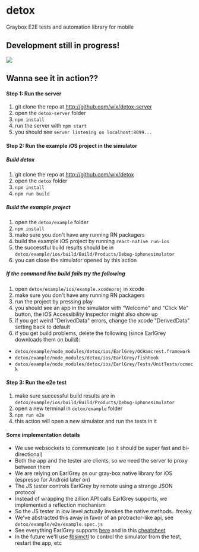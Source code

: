 # detox

Graybox E2E tests and automation library for mobile

## Development still in progress!

<img src="http://i.imgur.com/O2ZzrKG.gif">

## Wanna see it in action??

#### Step 1: Run the server

1. git clone the repo at http://github.com/wix/detox-server
2. open the `detox-server` folder
3. `npm install`
4. run the server with `npm start`
5. you should see `server listening on localhost:8099...`

#### Step 2: Run the example iOS project in the simulator

##### Build detox

1. git clone the repo at http://github.com/wix/detox
2. open the `detox` folder
3. `npm install`
4. `npm run build`

##### Build the example project

1. open the `detox/example` folder
2. `npm install`
3. make sure you don't have any running RN packagers
4. build the example iOS project by running `react-native run-ios`
5. the successful build results should be in `detox/example/ios/build/Build/Products/Debug-iphonesimulator`
6. you can close the simulator opened by this action

##### If the command line build fails try the following

1. open `detox/example/ios/example.xcodeproj` in xcode
2. make sure you don't have any running RN packagers
3. run the project by pressing play
4. you should see an app in the simulator with "Welcome" and "Click Me" button, the iOS Accessibility Inspector might also show up
5. if you get weird "DerivedData" errors, change the xcode "DerivedData" setting back to default
6. if you get build problems, delete the following (since EarlGrey downloads them on build):
  * `detox/example/node_modules/detox/ios/EarlGrey/OCHamcrest.framework`
  * `detox/example/node_modules/detox/ios/EarlGrey/fishhook`
  * `detox/example/node_modules/detox/ios/EarlGrey/Tests/UnitTests/ocmock`

#### Step 3: Run the e2e test

1. make sure successful build results are in `detox/example/ios/build/Build/Products/Debug-iphonesimulator`
2. open a new terminal in `detox/example` folder
3. `npm run e2e`
4. this action will open a new simulator and run the tests in it

#### Some implementation details

* We use websockets to communicate (so it should be super fast and bi-directional)
* Both the app and the tester are clients, so we need the server to proxy between them
* We are relying on EarlGrey as our gray-box native library for iOS (espresso for Android later on)
* The JS tester controls EarlGrey by remote using a strange JSON protocol
* Instead of wrapping the zillion API calls EarlGrey supports, we implemented a reflection mechanism
* So the JS tester in low level actually invokes the native methods.. freaky
* We've abstracted this away in favor of an protractor-like api, see `detox/example/e2e/example.spec.js`
* See everything EarlGrey supports [here](https://github.com/google/EarlGrey/blob/master/docs/api.md) and in this [cheatsheet](https://github.com/google/EarlGrey/blob/master/docs/cheatsheet/cheatsheet.pdf)
* In the future we'll use [fbsimctl](https://github.com/facebook/FBSimulatorControl) to control the simulator from the test, restart the app, etc
